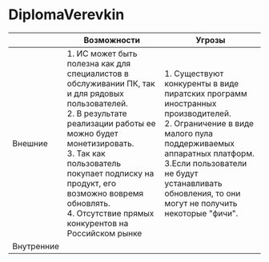 # DiplomaVerevkin
||**Возможности**|**Угрозы**|
|----------|----------|----------|
|Внешние|1. ИС может быть полезна как для специалистов в обслуживании ПК, так и для рядовых пользователей.</br>2. В результате реализации работы ее можно будет монетизировать.</br>3. Так как пользователь покупает подписку на продукт, его возможно вовремя обновлять.</br>4. Отсутствие прямых конкурентов на Российском рынке|1. Существуют конкуренты в виде пиратских программ иностранных производителей.</br>2. Ограничение в виде малого пула поддерживаемых аппаратных платформ.</br>3.Если пользователи не будут устанавливать обновления, то они могут не получить некоторые "фичи".|
|Внутренние|||
